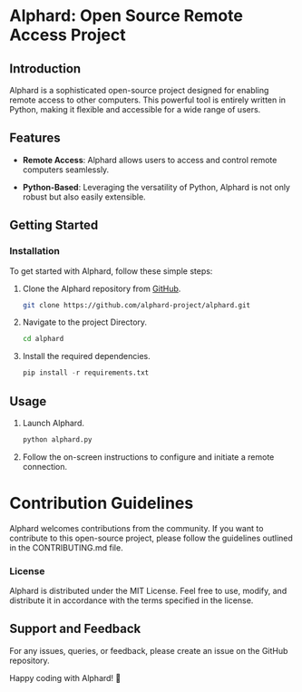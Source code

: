 # Alphard: Open Source Remote Access Project

## Introduction

Alphard is a sophisticated open-source project designed for enabling remote access to other computers. This powerful tool is entirely written in Python, making it flexible and accessible for a wide range of users.

## Features

- **Remote Access**: Alphard allows users to access and control remote computers seamlessly.
  
- **Python-Based**: Leveraging the versatility of Python, Alphard is not only robust but also easily extensible.

## Getting Started

### Installation

To get started with Alphard, follow these simple steps:

1. Clone the Alphard repository from [GitHub](https://github.com/alphard-project).

   ```bash
   git clone https://github.com/alphard-project/alphard.git
2. Navigate to the project Directory.
    ```bash
    cd alphard
3. Install the required dependencies.
    ```python
    pip install -r requirements.txt

## Usage
1. Launch Alphard.
    ```python
    python alphard.py
2. Follow the on-screen instructions to configure and initiate a remote connection.

# Contribution Guidelines
Alphard welcomes contributions from the community. If you want to contribute to this open-source project, please follow the guidelines outlined in the CONTRIBUTING.md file.

### License
Alphard is distributed under the MIT License. Feel free to use, modify, and distribute it in accordance with the terms specified in the license.

## Support and Feedback
For any issues, queries, or feedback, please create an issue on the GitHub repository.

Happy coding with Alphard! 🚀

